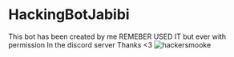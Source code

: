 # HackingBotJabibi
This bot has been created by me REMEBER USED IT but ever with permission In the discord server Thanks &lt;3
![hackersmooke](https://user-images.githubusercontent.com/101432325/157980361-a44803b4-392f-4587-a5b6-5437a194fb6c.jpg)
